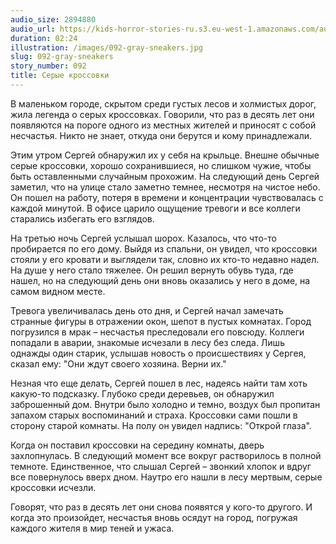 ```yaml
---
audio_size: 2894880
audio_url: https://kids-horror-stories-ru.s3.eu-west-1.amazonaws.com/audio/092-gray-sneakers.mp3
duration: 02:24
illustration: /images/092-gray-sneakers.jpg
slug: 092-gray-sneakers
story_number: 092
title: Серые кроссовки
---
```


В маленьком городе, скрытом среди густых лесов и холмистых дорог, жила легенда о серых кроссовках. Говорили, что раз в десять лет они появляются на пороге одного из местных жителей и приносят с собой несчастья. Никто не знает, откуда они берутся и кому принадлежали.

Этим утром Сергей обнаружил их у себя на крыльце. Внешне обычные серые кроссовки, хорошо сохранившиеся, но слишком чужие, чтобы быть оставленными случайным прохожим. На следующий день Сергей заметил, что на улице стало заметно темнее, несмотря на чистое небо. Он пошел на работу, потеря в времени и концентрации чувствовалась с каждой минутой. В офисе царило ощущение тревоги и все коллеги старались избегать его взглядов.

На третью ночь Сергей услышал шорох. Казалось, что что-то пробирается по его дому. Выйдя из спальни, он увидел, что кроссовки стояли у его кровати и выглядели так, словно их кто-то недавно надел. На душе у него стало тяжелее. Он решил вернуть обувь туда, где нашел, но на следующий день они вновь оказались у него в доме, на самом видном месте.

Тревога увеличивалась день ото дня, и Сергей начал замечать странные фигуры в отражении окон, шепот в пустых комнатах. Город погрузился в мрак – несчастья преследовали его повсюду. Коллеги попадали в аварии, знакомые исчезали в лесу без следа. Лишь однажды один старик, услышав новость о происшествиях у Сергея, сказал ему: "Они ждут своего хозяина. Верни их."

Незная что еще делать, Сергей пошел в лес, надеясь найти там хоть какую-то подсказку. Глубоко среди деревьев, он обнаружил заброшенный дом. Внутри было холодно и темно, воздух был пропитан запахом старых воспоминаний и страха. Кроссовки сами пошли в сторону старой комнаты. На полу он увидел надпись: "Открой глаза".

Когда он поставил кроссовки на середину комнаты, дверь захлопнулась. В следующий момент все вокруг растворилось в полной темноте. Единственное, что слышал Сергей – звонкий хлопок и вдруг все повернулось вверх дном. Наутро его нашли в лесу мертвым, серые кроссовки исчезли.

Говорят, что раз в десять лет они снова появятся у кого-то другого. И когда это произойдет, несчастья вновь осядут на город, погружая каждого жителя в мир теней и ужаса.